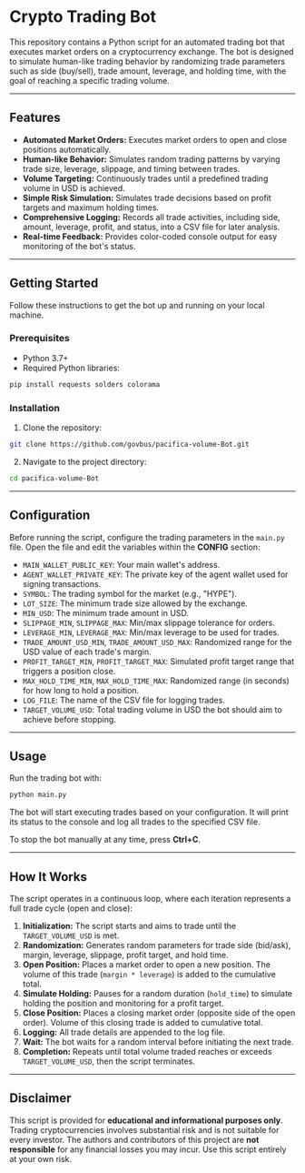 # Crypto Trading Bot

This repository contains a Python script for an automated trading bot that executes market orders on a cryptocurrency exchange. The bot is designed to simulate human-like trading behavior by randomizing trade parameters such as side (buy/sell), trade amount, leverage, and holding time, with the goal of reaching a specific trading volume.

---

## Features

- **Automated Market Orders:** Executes market orders to open and close positions automatically.  
- **Human-like Behavior:** Simulates random trading patterns by varying trade size, leverage, slippage, and timing between trades.  
- **Volume Targeting:** Continuously trades until a predefined trading volume in USD is achieved.  
- **Simple Risk Simulation:** Simulates trade decisions based on profit targets and maximum holding times.  
- **Comprehensive Logging:** Records all trade activities, including side, amount, leverage, profit, and status, into a CSV file for later analysis.  
- **Real-time Feedback:** Provides color-coded console output for easy monitoring of the bot's status.  

---

## Getting Started

Follow these instructions to get the bot up and running on your local machine.

### Prerequisites

- Python 3.7+  
- Required Python libraries:  

```bash
pip install requests solders colorama
```

### Installation

1. Clone the repository:

```bash
git clone https://github.com/govbus/pacifica-volume-Bot.git
```

2. Navigate to the project directory:

```bash
cd pacifica-volume-Bot
```

---

## Configuration

Before running the script, configure the trading parameters in the `main.py` file. Open the file and edit the variables within the **CONFIG** section:

- `MAIN_WALLET_PUBLIC_KEY`: Your main wallet's address.  
- `AGENT_WALLET_PRIVATE_KEY`: The private key of the agent wallet used for signing transactions.  
- `SYMBOL`: The trading symbol for the market (e.g., "HYPE").  
- `LOT_SIZE`: The minimum trade size allowed by the exchange.  
- `MIN_USD`: The minimum trade amount in USD.  
- `SLIPPAGE_MIN`, `SLIPPAGE_MAX`: Min/max slippage tolerance for orders.  
- `LEVERAGE_MIN`, `LEVERAGE_MAX`: Min/max leverage to be used for trades.  
- `TRADE_AMOUNT_USD_MIN`, `TRADE_AMOUNT_USD_MAX`: Randomized range for the USD value of each trade's margin.  
- `PROFIT_TARGET_MIN`, `PROFIT_TARGET_MAX`: Simulated profit target range that triggers a position close.  
- `MAX_HOLD_TIME_MIN`, `MAX_HOLD_TIME_MAX`: Randomized range (in seconds) for how long to hold a position.  
- `LOG_FILE`: The name of the CSV file for logging trades.  
- `TARGET_VOLUME_USD`: Total trading volume in USD the bot should aim to achieve before stopping.  

---

## Usage

Run the trading bot with:

```bash
python main.py
```

The bot will start executing trades based on your configuration. It will print its status to the console and log all trades to the specified CSV file.  

To stop the bot manually at any time, press **Ctrl+C**.

---

## How It Works

The script operates in a continuous loop, where each iteration represents a full trade cycle (open and close):

1. **Initialization:** The script starts and aims to trade until the `TARGET_VOLUME_USD` is met.  
2. **Randomization:** Generates random parameters for trade side (bid/ask), margin, leverage, slippage, profit target, and hold time.  
3. **Open Position:** Places a market order to open a new position. The volume of this trade (`margin * leverage`) is added to the cumulative total.  
4. **Simulate Holding:** Pauses for a random duration (`hold_time`) to simulate holding the position and monitoring for a profit target.  
5. **Close Position:** Places a closing market order (opposite side of the open order). Volume of this closing trade is added to cumulative total.  
6. **Logging:** All trade details are appended to the log file.  
7. **Wait:** The bot waits for a random interval before initiating the next trade.  
8. **Completion:** Repeats until total volume traded reaches or exceeds `TARGET_VOLUME_USD`, then the script terminates.  

---

## Disclaimer

This script is provided for **educational and informational purposes only**. Trading cryptocurrencies involves substantial risk and is not suitable for every investor. The authors and contributors of this project are **not responsible** for any financial losses you may incur. Use this script entirely at your own risk.

